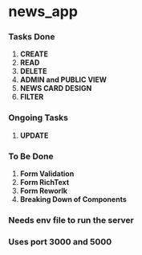 # news_app

### Tasks Done
1. **CREATE**
2. **READ**
3. **DELETE**
4. **ADMIN and PUBLIC VIEW**
5. **NEWS CARD DESIGN**
6. **FILTER**
### Ongoing Tasks
1. **UPDATE**

### To Be Done
1. **Form Validation**
2. **Form RichText**
3. **Form Reworlk**
4. **Breaking Down of Components**
### Needs env file to run the server
### Uses port 3000 and 5000 
